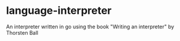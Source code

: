 # language-interpreter
An interpreter written in go using the book "Writing an interpreter" by Thorsten Ball 
